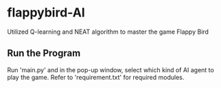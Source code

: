 # flappybird-AI
Utilized Q-learning and NEAT algorithm to master the game Flappy Bird

## Run the Program
Run 'main.py' and in the pop-up window, select which kind of AI agent to play the game.
Refer to 'requirement.txt' for required modules.